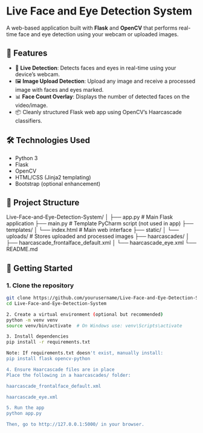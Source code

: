 # Live Face and Eye Detection System

A web-based application built with **Flask** and **OpenCV** that performs real-time face and eye detection using your webcam or uploaded images.

## 🌟 Features

- 🔴 **Live Detection**: Detects faces and eyes in real-time using your device’s webcam.
- 🖼️ **Image Upload Detection**: Upload any image and receive a processed image with faces and eyes marked.
- 📊 **Face Count Overlay**: Displays the number of detected faces on the video/image.
- 📦 Cleanly structured Flask web app using OpenCV’s Haarcascade classifiers.

## 🛠️ Technologies Used

- Python 3
- Flask
- OpenCV
- HTML/CSS (Jinja2 templating)
- Bootstrap (optional enhancement)

## 📁 Project Structure

Live-Face-and-Eye-Detection-System/
│
├── app.py # Main Flask application
├── main.py # Template PyCharm script (not used in app)
├── templates/
│ └── index.html # Main web interface
├── static/
│ └── uploads/ # Stores uploaded and processed images
├── haarcascades/
│ ├── haarcascade_frontalface_default.xml
│ └── haarcascade_eye.xml
└── README.md


## 🚀 Getting Started

### 1. Clone the repository
```bash
git clone https://github.com/yourusername/Live-Face-and-Eye-Detection-System.git
cd Live-Face-and-Eye-Detection-System

2. Create a virtual environment (optional but recommended)
python -m venv venv
source venv/bin/activate  # On Windows use: venv\Scripts\activate

3. Install dependencies
pip install -r requirements.txt

Note: If requirements.txt doesn't exist, manually install:
pip install flask opencv-python

4. Ensure Haarcascade files are in place
Place the following in a haarcascades/ folder:

haarcascade_frontalface_default.xml

haarcascade_eye.xml

5. Run the app
python app.py

Then, go to http://127.0.0.1:5000/ in your browser.
